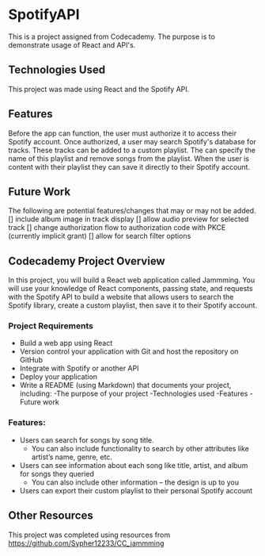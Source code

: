 # SpotifyAPI
This is a project assigned from Codecademy. The purpose is to demonstrate usage of React and API's.

## Technologies Used
This project was made using React and the Spotify API.

## Features
Before the app can function, the user must authorize it to access their Spotify account. Once authorized, a user may search Spotify's database for tracks. These tracks can be added to a custom playlist. The can specify the name of this playlist and remove songs from the playlist. When the user is content with their playlist they can save it directly to their Spotify account.

## Future Work
The following are potential features/changes that may or may not be added.
[] include album image in track display
[] allow audio preview for selected track
[] change authorization flow to authorization code with PKCE (currently implicit grant)
[] allow for search filter options

## Codecademy Project Overview
In this project, you will build a React web application called Jammming. You will use your knowledge of React components, passing state, and requests with the Spotify API to build a website that allows users to search the Spotify library, create a custom playlist, then save it to their Spotify account.

### Project Requirements
- Build a web app using React
- Version control your application with Git and host the repository on GitHub
- Integrate with Spotify or another API
- Deploy your application
- Write a README (using Markdown) that documents your project, including:
    -The purpose of your project
    -Technologies used
    -Features
    -Future work
### Features:
- Users can search for songs by song title.
    - You can also include functionality to search by other attributes like artist’s name, genre, etc.
- Users can see information about each song like title, artist, and album for songs they queried
    - You can also include other information – the design is up to you
- Users can export their custom playlist to their personal Spotify account

## Other Resources
This project was completed using resources from https://github.com/Sypher12233/CC_jammming